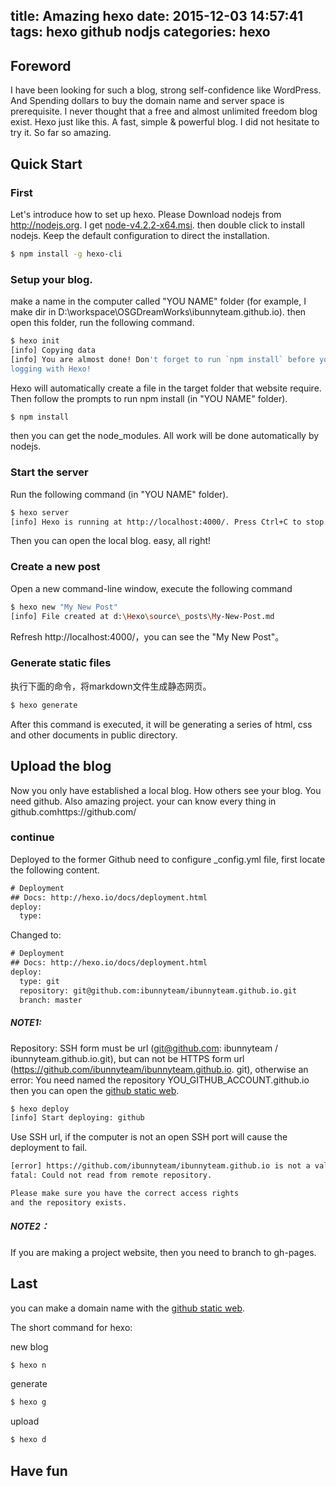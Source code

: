 title: Amazing hexo
date: 2015-12-03 14:57:41
tags: hexo github nodjs 
categories: hexo
---

## Foreword

I have been looking for such a blog, strong self-confidence like WordPress.
And Spending dollars to buy the domain name and server space is prerequisite.
I never thought that a free and almost unlimited freedom blog exist.
Hexo just like this. A fast, simple & powerful blog. I did not hesitate to try it.
So far so amazing.

## Quick Start

### First
Let's introduce how to set up hexo.
Please Download nodejs from http://nodejs.org.
I get [node-v4.2.2-x64.msi](https://nodejs.org/dist/v4.2.2/node-v4.2.2-x64.msi). 
then double click to install nodejs.
Keep the default configuration to direct the installation.

``` bash
$ npm install -g hexo-cli
```

### Setup your blog.
make a name in the computer called "YOU NAME" folder (for example, I make dir in  D:\workspace\OSGDreamWorks\ibunnyteam.github.io).
then open this folder, run the following command.

``` bash
$ hexo init
[info] Copying data
[info] You are almost done! Don't forget to run `npm install` before you start b
logging with Hexo!
```

Hexo will automatically create a file in the target folder that website require. 
Then follow the prompts to run npm install (in "YOU NAME" folder).

``` bash
$ npm install
```

then you can get the node_modules.
All work will be done automatically by nodejs.

### Start the server

Run the following command (in "YOU NAME" folder).

``` bash
$ hexo server
[info] Hexo is running at http://localhost:4000/. Press Ctrl+C to stop.
```

Then you can open the local blog. easy, all right!

### Create a new post

Open a new command-line window, execute the following command

``` bash
$ hexo new "My New Post"
[info] File created at d:\Hexo\source\_posts\My-New-Post.md
```

Refresh http://localhost:4000/，you can see the "My New Post"。

### Generate static files

执行下面的命令，将markdown文件生成静态网页。

``` bash
$ hexo generate
```

After this command is executed, it will be generating a series of html, css and other documents in public directory.

## Upload the blog

Now you only have established a local blog.
How others see your blog.
You need github. Also amazing project.
your can know every thing in github.comhttps://github.com/

### continue

Deployed to the former Github need to configure _config.yml file, first locate the following content.

``` txt
# Deployment
## Docs: http://hexo.io/docs/deployment.html
deploy:
  type:
```

Changed to:

``` txt
# Deployment
## Docs: http://hexo.io/docs/deployment.html
deploy:
  type: git
  repository: git@github.com:ibunnyteam/ibunnyteam.github.io.git
  branch: master
```

##### NOTE1:

Repository: SSH form must be url (git@github.com: ibunnyteam / ibunnyteam.github.io.git), but can not be HTTPS form url (https://github.com/ibunnyteam/ibunnyteam.github.io. git), otherwise an error:
You need named the repository YOU_GITHUB_ACCOUNT.github.io then you can open the [github static web](https://ibunnyteam.github.io/ibunnyteam.github.io).
``` bash
$ hexo deploy
[info] Start deploying: github
```

Use SSH url, if the computer is not an open SSH port will cause the deployment to fail.

``` bash
[error] https://github.com/ibunnyteam/ibunnyteam.github.io is not a valid repositor URL!
fatal: Could not read from remote repository.

Please make sure you have the correct access rights
and the repository exists.
```

##### NOTE2：

If you are making a project website, then you need to branch to gh-pages.

## Last

you can make a domain name with the [github static web](https://ibunnyteam.github.io/ibunnyteam.github.io).

The short command for hexo:

new blog
``` bash
$ hexo n
```
generate
``` bash
$ hexo g
```
upload
``` bash
$ hexo d
```

## Have fun

